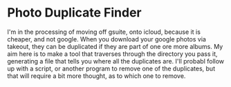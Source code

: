 # Photo Duplicate Finder

I'm in the processing of moving off gsuite, onto icloud, because it is cheaper, and not google. When you download your
google photos via takeout, they can be duplicated if they are part of one ore more albums. My aim here is to make a tool
that traverses through the directory you pass it, generating a file that tells you where all the duplicates are. I'll
probabl follow up with a script, or another program to remove one of the duplicates, but that will require a bit more thought,
as to which one to remove.

